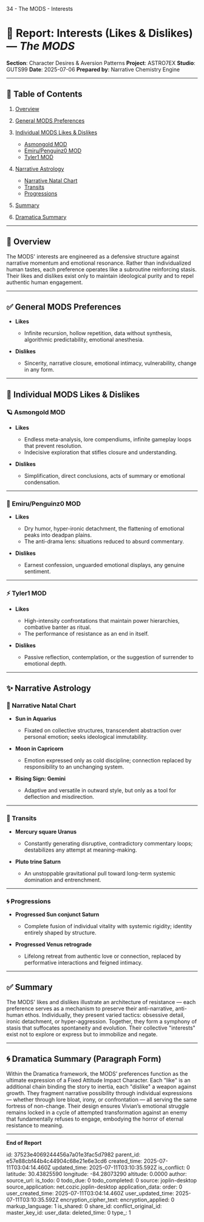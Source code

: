 34  - The MODS - Interests

# 📘 Report: Interests (Likes & Dislikes) — *The MODS*

**Section**: Character Desires & Aversion Patterns
**Project**: ASTRO7EX
**Studio**: GUTS99
**Date**: 2025-07-06
**Prepared by**: Narrative Chemistry Engine

---

## 📓 Table of Contents

1. [Overview](#overview)
2. [General MODS Preferences](#general-mods-preferences)
3. [Individual MODS Likes & Dislikes](#individual-mods-likes--dislikes)

   * [Asmongold MOD](#asmongold-mod)
   * [Emiru/Penguinz0 MOD](#emirupenguinz0-mod)
   * [Tyler1 MOD](#tyler1-mod)
4. [Narrative Astrology](#narrative-astrology)

   * [Narrative Natal Chart](#narrative-natal-chart)
   * [Transits](#transits)
   * [Progressions](#progressions)
5. [Summary](#summary)
6. [Dramatica Summary](#dramatica-summary)

---

## 🧠 Overview

The MODS' interests are engineered as a defensive structure against narrative momentum and emotional resonance. Rather than individualized human tastes, each preference operates like a subroutine reinforcing stasis. Their likes and dislikes exist only to maintain ideological purity and to repel authentic human engagement.

---

## ✅ General MODS Preferences

* **Likes**

  * Infinite recursion, hollow repetition, data without synthesis, algorithmic predictability, emotional anesthesia.

* **Dislikes**

  * Sincerity, narrative closure, emotional intimacy, vulnerability, change in any form.

---

## 👤 Individual MODS Likes & Dislikes

### 🪐 Asmongold MOD

* **Likes**

  * Endless meta-analysis, lore compendiums, infinite gameplay loops that prevent resolution.
  * Indecisive exploration that stifles closure and understanding.

* **Dislikes**

  * Simplification, direct conclusions, acts of summary or emotional condensation.

---

### 🧊 Emiru/Penguinz0 MOD

* **Likes**

  * Dry humor, hyper-ironic detachment, the flattening of emotional peaks into deadpan plains.
  * The anti-drama lens: situations reduced to absurd commentary.

* **Dislikes**

  * Earnest confession, unguarded emotional displays, any genuine sentiment.

---

### ⚡ Tyler1 MOD

* **Likes**

  * High-intensity confrontations that maintain power hierarchies, combative banter as ritual.
  * The performance of resistance as an end in itself.

* **Dislikes**

  * Passive reflection, contemplation, or the suggestion of surrender to emotional depth.

---

## ✨ Narrative Astrology

### 🌌 Narrative Natal Chart

* **Sun in Aquarius**

  * Fixated on collective structures, transcendent abstraction over personal emotion; seeks ideological immutability.

* **Moon in Capricorn**

  * Emotion expressed only as cold discipline; connection replaced by responsibility to an unchanging system.

* **Rising Sign: Gemini**

  * Adaptive and versatile in outward style, but only as a tool for deflection and misdirection.

---

### 🌠 Transits

* **Mercury square Uranus**

  * Constantly generating disruptive, contradictory commentary loops; destabilizes any attempt at meaning-making.

* **Pluto trine Saturn**

  * An unstoppable gravitational pull toward long-term systemic domination and entrenchment.

---

### 🌀 Progressions

* **Progressed Sun conjunct Saturn**

  * Complete fusion of individual vitality with systemic rigidity; identity entirely shaped by structure.

* **Progressed Venus retrograde**

  * Lifelong retreat from authentic love or connection, replaced by performative interactions and feigned intimacy.

---

## ✅ Summary

The MODS' likes and dislikes illustrate an architecture of resistance — each preference serves as a mechanism to preserve their anti-narrative, anti-human ethos. Individually, they present varied tactics: obsessive detail, ironic detachment, or hyper-aggression. Together, they form a symphony of stasis that suffocates spontaneity and evolution. Their collective "interests" exist not to explore or express but to immobilize and negate.

---

## 🌀 Dramatica Summary (Paragraph Form)

Within the Dramatica framework, the MODS’ preferences function as the ultimate expression of a Fixed Attitude Impact Character. Each "like" is an additional chain binding the story to inertia, each "dislike" a weapon against growth. They fragment narrative possibility through individual expressions — whether through lore bloat, irony, or confrontation — all serving the same fortress of non-change. Their design ensures Vivian’s emotional struggle remains locked in a cycle of attempted transformation against an enemy that fundamentally refuses to engage, embodying the horror of eternal resistance to meaning.

---

**End of Report**


id: 37523e4069244456a7a01e3fac5d7982
parent_id: e57e88cbf44b4c44904c68e21e6e3cd6
created_time: 2025-07-11T03:04:14.460Z
updated_time: 2025-07-11T03:10:35.592Z
is_conflict: 0
latitude: 30.43825590
longitude: -84.28073290
altitude: 0.0000
author: 
source_url: 
is_todo: 0
todo_due: 0
todo_completed: 0
source: joplin-desktop
source_application: net.cozic.joplin-desktop
application_data: 
order: 0
user_created_time: 2025-07-11T03:04:14.460Z
user_updated_time: 2025-07-11T03:10:35.592Z
encryption_cipher_text: 
encryption_applied: 0
markup_language: 1
is_shared: 0
share_id: 
conflict_original_id: 
master_key_id: 
user_data: 
deleted_time: 0
type_: 1
